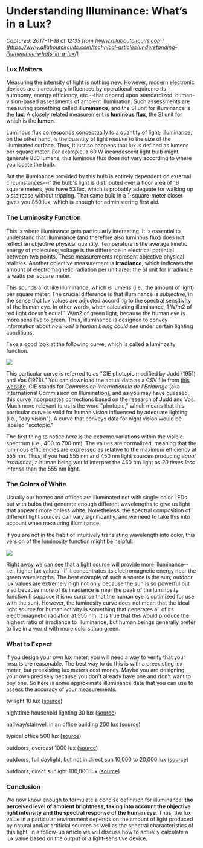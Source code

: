 # Understanding Illuminance: What’s in a Lux?

_Captured: 2017-11-18 at 12:35 from [www.allaboutcircuits.com](https://www.allaboutcircuits.com/technical-articles/understanding-illuminance-whats-in-a-lux/)_

### Lux Matters

Measuring the intensity of light is nothing new. However, modern electronic devices are increasingly influenced by operational requirements--autonomy, energy efficiency, etc.--that depend upon standardized, human-vision-based assessments of ambient illumination. Such assessments are measuring something called **illuminance**, and the SI unit for illuminance is the **lux**. A closely related measurement is **luminous flux**, the SI unit for which is the **lumen**.

Luminous flux corresponds conceptually to a quantity of light; illuminance, on the other hand, is the quantity of light _relative_ to the size of the illuminated surface. Thus, it just so happens that lux is defined as lumens per square meter. For example, a 60 W incandescent light bulb might generate 850 lumens; this luminous flux does not vary according to where you locate the bulb.

But the illuminance provided by this bulb is entirely dependent on external circumstances--if the bulb's light is distributed over a floor area of 16 square meters, you have 53 lux, which is probably adequate for walking up a staircase without tripping. That same bulb in a 1-square-meter closet gives you 850 lux, which is enough for administering first aid.

### The Luminosity Function

This is where illuminance gets particularly interesting. It is essential to understand that illuminance (and therefore also luminous flux) does not reflect an objective physical quantity. Temperature is the average kinetic energy of molecules; voltage is the difference in electrical potential between two points. These measurements represent objective physical realities. Another objective measurement is **irradiance**, which indicates the amount of electromagnetic radiation per unit area; the SI unit for irradiance is watts per square meter.

This sounds a lot like illuminance, which is lumens (i.e., the amount of light) per square meter. The crucial difference is that illuminance is _subjective_, in the sense that lux values are adjusted according to the spectral sensitivity of the human eye. In other words, when calculating illuminance, 1 W/m2 of red light doesn't equal 1 W/m2 of green light, because the human eye is more sensitive to green. Thus, illuminance is designed to convey information about _how well a human being could see_ under certain lighting conditions.

Take a good look at the following curve, which is called a luminosity function.

![](https://www.allaboutcircuits.com/uploads/articles/LUX1_Curve1.PNG)

This particular curve is referred to as "CIE photopic modified by Judd (1951) and Vos (1978)." You can download the actual data as a CSV file from [this website](http://www.cvrl.org/lumindex.htm). CIE stands for _Commission Internationale de l'Eclairage_ (aka International Commission on Illumination), and as you may have guessed, this curve incorporates corrections based on the research of Judd and Vos. Much more relevant to us is the word "photopic," which means that this particular curve is valid for human vision influenced by adequate lighting (i.e., "day vision"). A curve that conveys data for night vision would be labeled "scotopic."

The first thing to notice here is the extreme variations within the visible spectrum (i.e., 400 to 700 nm). The values are normalized, meaning that the luminous efficiencies are expressed as relative to the maximum efficiency at 555 nm. Thus, if you had 555 nm and 450 nm light sources producing _equal irradiance_, a human being would interpret the 450 nm light as _20 times less intense_ than the 555 nm light.

### The Colors of White

Usually our homes and offices are illuminated not with single-color LEDs but with bulbs that generate enough different wavelengths to give us light that appears more or less white. Nonetheless, the spectral composition of different light sources can vary significantly, and we need to take this into account when measuring illuminance.

If you are not in the habit of intuitively translating wavelength into color, this version of the luminosity function might be helpful:

![](https://www.allaboutcircuits.com/uploads/articles/LUX1_Curve2.PNG)

Right away we can see that a light source will provide more illuminance--i.e., higher lux values--if it concentrates its electromagnetic energy near the green wavelengths. The best example of such a source is the sun; outdoor lux values are extremely high not only because the sun is so powerful but also because more of its irradiance is near the peak of the luminosity function (I suppose it is no surprise that the human eye is optimized for use with the sun). However, the luminosity curve does not mean that the ideal light source for human activity is something that generates all of its electromagnetic radiation at 555 nm. It is true that this would produce the highest ratio of irradiance to illuminance, but human beings generally prefer to live in a world with more colors than green.

### What to Expect

If you design your own lux meter, you will need a way to verify that your results are reasonable. The best way to do this is with a preexisting lux meter, but preexisting lux meters cost money. Maybe you are designing your own precisely because you don't already have one and don't want to buy one. So here is some approximate illuminance data that you can use to assess the accuracy of your measurements.

twilight
10 lux ([source](http://www.stow-ma.gov/pages/StowMA_Planning/terminology_guide.pdf))

nighttime household lighting
30 lux ([source](http://www.stow-ma.gov/pages/StowMA_Planning/terminology_guide.pdf))

hallway/stairwell in an office building
200 lux ([source](http://www.gsa.gov/portal/content/101308))

typical office
500 lux ([source](http://www.gsa.gov/portal/content/101308))

outdoors, overcast
1000 lux ([source](https://web.archive.org/web/20131207065000/http://stjarnhimlen.se/comp/radfaq.html#10))

outdoors, full daylight, but not in direct sun
10,000 to 20,000 lux ([source](http://www.stow-ma.gov/pages/StowMA_Planning/terminology_guide.pdf))

outdoors, direct sunlight
100,000 lux ([source](https://www.cci-icc.gc.ca/resources-ressources/agentsofdeterioration-agentsdedeterioration/chap08-eng.aspx))

### Conclusion

We now know enough to formulate a concise definition for illuminance: **the perceived level of ambient brightness, taking into account the objective light intensity and the spectral response of the human eye**. Thus, the lux value in a particular environment depends on the amount of light produced by natural and/or artificial sources as well as the spectral characteristics of this light. In a follow-up article we will discuss how to actually calculate a lux value based on the output of a light-sensitive device.
